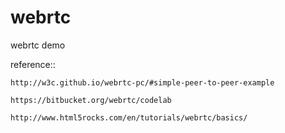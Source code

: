 webrtc
======

webrtc demo


reference::

    http://w3c.github.io/webrtc-pc/#simple-peer-to-peer-example
    
    https://bitbucket.org/webrtc/codelab
    
    http://www.html5rocks.com/en/tutorials/webrtc/basics/
    
    
